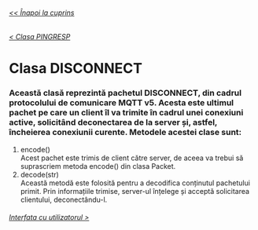 ###### [<< Înapoi la cuprins](../Cuprins.md)
###### [< Clasa PINGRESP](19.%20PINGRESP.md)
# Clasa DISCONNECT
### Această clasă reprezintă pachetul DISCONNECT, din cadrul protocolului de comunicare MQTT v5. Acesta este ultimul pachet pe care un client îl va trimite în cadrul unei conexiuni active, solicitând deconectarea de la server și, astfel, încheierea conexiunii curente. Metodele acestei clase sunt:
1. encode()  
Acest pachet este trimis de client către server, de aceea va trebui să suprascriem metoda encode() din clasa Packet.
2. decode(str)  
Această metodă este folosită pentru a decodifica conținutul pachetului primit. Prin informațiile trimise, server-ul înțelege și acceptă solicitarea clientului, deconectându-l.
###### [Interfata cu utilizatorul >](21.%20Interfața%20cu%20utilizatorul.md)






